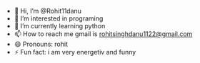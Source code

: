 - 👋 Hi, I’m @Rohit11danu
- 👀 I’m interested in programing
- 🌱 I’m currently learning python
- 📫 How to reach me gmail is rohitsinghdanu1122@gmail.com
- 😄 Pronouns: rohit
- ⚡ Fun fact: i am very energetiv and funny

<!---
Rohit11danu/Rohit11danu is a ✨ special ✨ repository because its `README.md` (this file) appears on your GitHub profile.
You can click the Preview link to take a look at your changes.
--->
